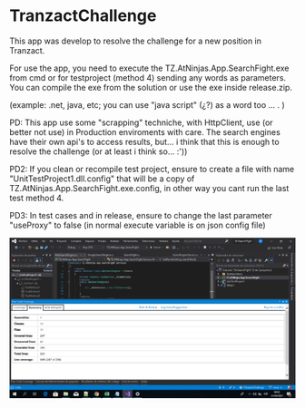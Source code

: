 # TranzactChallenge

This app was develop to resolve the challenge for a new position in Tranzact.

For use the app, you need to execute the TZ.AtNinjas.App.SearchFight.exe from cmd or for testproject (method 4) sending any words as parameters. You can compile the exe from the solution or use the exe inside release.zip.

(example: .net, java, etc; you can use "java script" (¿?) as a word too ... . )

PD: This app use some "scrapping" techniche, with HttpClient, use (or better not use) in Production enviroments with care. The search engines have their own api's to access results, but... i think that this is enough
to resolve the challenge (or at least i think so... :'))

PD2: If you clean or recompile test project, ensure to create a file with name "UnitTestProject1.dll.config" that will be a copy of TZ.AtNinjas.App.SearchFight.exe.config, in other way you cant run the last test method 4.

PD3: In test cases and in release, ensure to change the last parameter "useProxy" to false (in normal execute variable is on json config file)

![alt text](https://github.com/tkMageztik/TranzactChallenge/blob/main/code%20coverage.png?raw=true)

